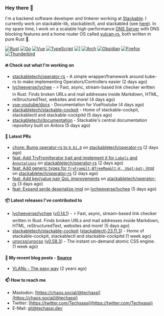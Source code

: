### Hey there 👋

I'm a backend software developer and tinkerer working at [Stackable][stackable]. I currently work on
stackable-lib, stackablectl, and stackabled (see [here][stackable-work]). In my spare time, I work on
a scalable high-performance [DNS Server][portal] with DNS blocking features and a home router OS
called [vulcan-rs][vulcan], both written in pure Rust 🦀.

[stackable-work]: https://github.com/stackabletech/stackable
[stackable]: https://github.com/stackabletech
[portal]: https://github.com/portal-rs/portal
[vulcan]: https://github.com/vulcan-rs

[![Rust](https://img.shields.io/badge/-Rust-141414?style=flat&logo=rust&logoColor=%23f97f39)](https://www.rust-lang.org/)
[![Go](https://img.shields.io/badge/-Go-141414?style=flat&logo=go&logoColor=%23f97f39)](https://go.dev/)
[![Vue](https://img.shields.io/badge/-Vue-141414?style=flat&logo=vuedotjs&logoColor=%23f97f39)](https://vuejs.org/)
[![TypeScript](https://img.shields.io/badge/-TypeScript-141414?style=flat&logo=typescript&logoColor=%23f97f39)](https://www.typescriptlang.org/)
![|](https://img.shields.io/badge/-%7C-141414?style=flat&logoColor=%23f97f39)
[![Arch](https://img.shields.io/badge/-Arch-141414?style=flat&logo=archlinux&logoColor=%23f97f39)](https://archlinux.org/)
[![Obsidian](https://img.shields.io/badge/-Obsidian-141414?style=flat&logo=obsidian&logoColor=%23f97f39)](https://obsidian.md/)
[![Firefox](https://img.shields.io/badge/-Firefox-141414?style=flat&logo=firefox&logoColor=%23f97f39)](https://www.mozilla.org/en-US/firefox/new/)
[![Thunderbird](https://img.shields.io/badge/-Thunderbird-141414?style=flat&logo=thunderbird&logoColor=%23f97f39)](https://www.thunderbird.net/en-US/)

#### 🔥 Check out what I'm working on


- [stackabletech/operator-rs](https://github.com/stackabletech/operator-rs) - A simple wrapper/framework around kube-rs to make implementing Operators/Controllers easier (2 days ago)
- [lycheeverse/lychee](https://github.com/lycheeverse/lychee) - ⚡ Fast, async, stream-based link checker written in Rust. Finds broken URLs and mail addresses inside Markdown, HTML, reStructuredText, websites and more! (4 days ago)
- [vue-youtube/docs](https://github.com/vue-youtube/docs) - Documentation for VueYoutube (4 days ago)
- [stackabletech/stackable-cockpit](https://github.com/stackabletech/stackable-cockpit) - Home of stackable-cockpit, stackablectl and stackable-cockpitd (5 days ago)
- [stackabletech/documentation](https://github.com/stackabletech/documentation) - Stackable&#39;s central documentation repository built on Antora (5 days ago)

#### 🧪 Latest PRs


- [chore: Bump operator-rs to `0.61.0`](https://github.com/stackabletech/operator-rs/pull/716) on [stackabletech/operator-rs](https://github.com/stackabletech/operator-rs) (2 days ago)
- [feat: Add TryFromIterator trait and implement it for `Labels` and `Annotations`](https://github.com/stackabletech/operator-rs/pull/715) on [stackabletech/operator-rs](https://github.com/stackabletech/operator-rs) (2 days ago)
- [feat: Add generic types for `TryFrom&lt;BTreeMap&lt;K, V&gt;&gt;` impl](https://github.com/stackabletech/operator-rs/pull/714) on [stackabletech/operator-rs](https://github.com/stackabletech/operator-rs) (2 days ago)
- [feat: Add key/value pair QoL improvements](https://github.com/stackabletech/operator-rs/pull/711) on [stackabletech/operator-rs](https://github.com/stackabletech/operator-rs) (3 days ago)
- [feat: Expand serde deserialize impl](https://github.com/lycheeverse/lychee/pull/1345) on [lycheeverse/lychee](https://github.com/lycheeverse/lychee) (5 days ago)

#### 📦 Latest releases I've contributed to


- [lycheeverse/lychee](https://github.com/lycheeverse/lychee/releases/tag/v0.14.1) ([v0.14.1](https://github.com/lycheeverse/lychee/releases/tag/v0.14.1)) - ⚡ Fast, async, stream-based link checker written in Rust. Finds broken URLs and mail addresses inside Markdown, HTML, reStructuredText, websites and more! (5 days ago)
- [stackabletech/stackable-cockpit](https://github.com/stackabletech/stackable-cockpit/releases/tag/stackablectl-23.11.3) ([stackablectl-23.11.3](https://github.com/stackabletech/stackable-cockpit/releases/tag/stackablectl-23.11.3)) - Home of stackable-cockpit, stackablectl and stackable-cockpitd (1 week ago)
- [unocss/unocss](https://github.com/unocss/unocss/releases/tag/v0.58.3) ([v0.58.3](https://github.com/unocss/unocss/releases/tag/v0.58.3)) - The instant on-demand atomic CSS engine. (1 week ago)

#### 📜 My recent blog posts - [Source](https://github.com/Techassi/page)


- [VLANs - The easy way](https://techassi.dev/posts/vlans-the-easy-way/) (2 years ago)

#### 📫 How to reach me

- Mastodon: [https://chaos.social/@techassi](https://chaos.social/@techassi)
- Twitter: [https://twitter.com/Techxassi](https://twitter.com/Techxassi)
- E-Mail: git@techassi.dev
